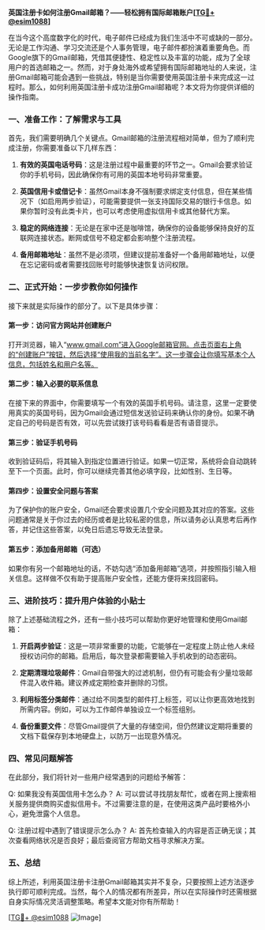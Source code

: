 **英国注册卡如何注册Gmail邮箱？——轻松拥有国际邮箱账户[[TG💪+ @esim1088](https://t.me/s/esim1088)]**

在当今这个高度数字化的时代，电子邮件已经成为我们生活中不可或缺的一部分。无论是工作沟通、学习交流还是个人事务管理，电子邮件都扮演着重要角色。而Google旗下的Gmail邮箱，凭借其便捷性、稳定性以及丰富的功能，成为了全球用户的首选邮箱之一。然而，对于身处海外或希望拥有国际邮箱地址的人来说，注册Gmail邮箱可能会遇到一些挑战，特别是当你需要使用英国注册卡来完成这一过程时。那么，如何利用英国注册卡成功注册Gmail邮箱呢？本文将为你提供详细的操作指南。

### 一、准备工作：了解需求与工具

首先，我们需要明确几个关键点。Gmail邮箱的注册流程相对简单，但为了顺利完成注册，你需要准备以下几样东西：

1. **有效的英国电话号码**：这是注册过程中最重要的环节之一。Gmail会要求验证你的手机号码，因此确保你有可用的英国本地号码非常重要。
   
2. **英国信用卡或借记卡**：虽然Gmail本身不强制要求绑定支付信息，但在某些情况下（如启用两步验证），可能需要提供一张支持国际交易的银行卡信息。如果你暂时没有此类卡片，也可以考虑使用虚拟信用卡或其他替代方案。

3. **稳定的网络连接**：无论是在家中还是咖啡馆，确保你的设备能够保持良好的互联网连接状态。断网或信号不稳定都会影响整个注册流程。

4. **备用邮箱地址**：虽然不是必须项，但建议提前准备好一个备用邮箱地址，以便在忘记密码或者需要找回账号时能够快速恢复访问权限。

### 二、正式开始：一步步教你如何操作

接下来就是实际操作的部分了。以下是具体步骤：

#### 第一步：访问官方网站并创建账户

打开浏览器，输入“www.gmail.com”进入Google邮箱官网。点击页面右上角的“创建账户”按钮，然后选择“使用我的当前名字”。这一步骤会让你填写基本个人信息，包括姓名和用户名等。

#### 第二步：输入必要的联系信息

在接下来的界面中，你需要填写一个有效的英国手机号码。请注意，这里一定要使用真实的英国号码，因为Gmail会通过短信发送验证码来确认你的身份。如果不确定自己的号码是否有效，可以先尝试拨打该号码看看是否有语音提示。

#### 第三步：验证手机号码

收到验证码后，将其输入到指定位置进行验证。如果一切正常，系统将会自动跳转至下一个页面。此时，你可以继续完善其他必填字段，比如性别、生日等。

#### 第四步：设置安全问题与答案

为了保护你的账户安全，Gmail还会要求设置几个安全问题及其对应的答案。这些问题通常是关于你过去的经历或者是比较私密的信息，所以请务必认真思考后再作答，并记住这些答案，以免日后遗忘导致无法登录。

#### 第五步：添加备用邮箱（可选）

如果你有另一个邮箱地址的话，不妨勾选“添加备用邮箱”选项，并按照指引输入相关信息。这样做不仅有助于提高账户安全性，还能方便将来找回密码。

### 三、进阶技巧：提升用户体验的小贴士

除了上述基础流程之外，还有一些小技巧可以帮助你更好地管理和使用Gmail邮箱：

1. **开启两步验证**：这是一项非常重要的功能，它能够在一定程度上防止他人未经授权访问你的邮箱。启用后，每次登录都需要输入手机收到的动态密码。

2. **定期清理垃圾邮件**：Gmail自带强大的过滤机制，但仍有可能会有少量垃圾邮件混入收件箱。建议养成定期检查并删除的习惯。

3. **利用标签分类邮件**：通过给不同类型的邮件打上标签，可以让你更高效地找到所需内容。例如，可以为工作邮件单独设立一个标签组别。

4. **备份重要文件**：尽管Gmail提供了大量的存储空间，但仍然建议定期将重要的文档下载保存到本地硬盘上，以防万一出现意外情况。

### 四、常见问题解答

在此部分，我们将针对一些用户经常遇到的问题给予解答：

Q: 如果我没有英国信用卡怎么办？
A: 可以尝试寻找朋友帮忙，或者在网上搜索相关服务提供商购买虚拟信用卡。不过需要注意的是，在使用这类产品时要格外小心，避免泄露个人信息。

Q: 注册过程中遇到了错误提示怎么办？
A: 首先检查输入的内容是否正确无误；其次查看网络状况是否良好；最后查阅官方帮助文档寻求解决方案。

### 五、总结

综上所述，利用英国注册卡注册Gmail邮箱其实并不复杂，只要按照上述方法逐步执行即可顺利完成。当然，每个人的情况都有所差异，所以在实际操作时还需根据自身实际情况灵活调整策略。希望本文能对你有所帮助！

[[TG💪+ @esim1088](https://t.me/s/esim1088) ![Image](https://i.postimg.cc/4NQfJmqS/Snipaste-2025-05-13-00-14-12.png)]
